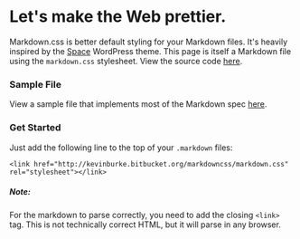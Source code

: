 <link href="http://kevinburke.bitbucket.org/markdowncss/markdown.css" rel="stylesheet"></link>

# Let's make the Web prettier.

Markdown.css is better default styling for your Markdown files. It's heavily
inspired by the [Space](http://getspace.org) WordPress theme. This page is
itself a Markdown file using the `markdown.css` stylesheet. View the source
code [here](http://kevinburke.bitbucket.org/markdowncss/index.md).

### Sample File

View a sample file that implements most of the Markdown spec
[here](http://kevinburke.bitbucket.org/markdowncss/sample.html).

### Get Started

Just add the following line to the top of your `.markdown`
files:

    <link href="http://kevinburke.bitbucket.org/markdowncss/markdown.css" rel="stylesheet"></link>

##### Note:
    
For the markdown to parse correctly, you need to add the closing `<link>`
tag. This is not technically correct HTML, but it will parse in any browser.



